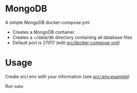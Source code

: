 # MongoDB

A simple MongoDB docker-compose.yml

- Creates a MongoDB container
- Creates a ~/data/db directory containing all database files
- Default port is 27017 (edit [src/docker-compose.yml](https://github.com/gsistelos/restful-api/blob/main/mongodb/src/docker-compose.yml))

# Usage

Create src/.env with your information (see [src/.env.example](https://github.com/gsistelos/restful-api/blob/main/mongodb/src/.env.example))

Run `make`
